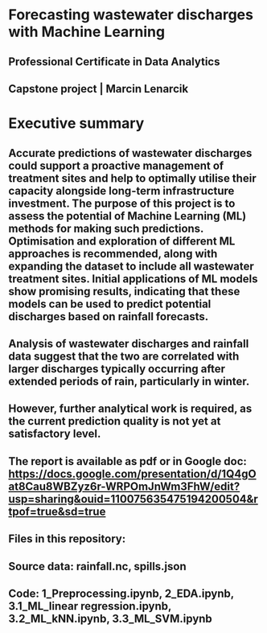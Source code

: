 # Forecasting wastewater discharges with Machine Learning
## Professional Certificate in Data Analytics
## Capstone project | Marcin Lenarcik
# Executive summary
## Accurate predictions of wastewater discharges could support a proactive management of treatment sites and help to optimally utilise their capacity alongside long-term infrastructure investment. The purpose of this project is to assess the potential of Machine Learning (ML) methods for making such predictions. Optimisation and exploration of different ML approaches is recommended, along with expanding the dataset to include all wastewater treatment sites. Initial applications of ML models show promising results, indicating that these models can be used to predict potential discharges based on rainfall forecasts.
## Analysis of wastewater discharges and rainfall data suggest that the two are correlated with larger discharges typically occurring after extended periods of rain, particularly in winter.
## However, further analytical work is required, as the current prediction quality is not yet at satisfactory level.

## The report is available as pdf or in Google doc: https://docs.google.com/presentation/d/1Q4gOat8Cau8WBZyz6r-WRPOmJnWm3FhW/edit?usp=sharing&ouid=110075635475194200504&rtpof=true&sd=true

## Files in this repository:
## Source data: rainfall.nc, spills.json
## Code: 1_Preprocessing.ipynb, 2_EDA.ipynb, 3.1_ML_linear regression.ipynb, 3.2_ML_kNN.ipynb, 3.3_ML_SVM.ipynb
